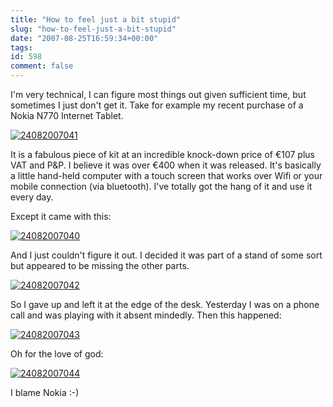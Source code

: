 ```yaml
---
title: "How to feel just a bit stupid"
slug: "how-to-feel-just-a-bit-stupid"
date: "2007-08-25T16:59:34+00:00"
tags:
id: 598
comment: false
---
```


I'm very technical, I can figure most things out given sufficient time, but sometimes I just don't get it. Take for example my recent purchase of a Nokia N770 Internet Tablet.

[![24082007041](http://farm2.static.flickr.com/1334/1231580385_3cc50dbb20.jpg)](http://www.flickr.com/photos/bandon1/1231580385/ "Photo Sharing")

It is a fabulous piece of kit at an incredible knock-down price of €107 plus VAT and P&P. I believe it was over €400 when it was released. It's basically a little hand-held computer with a touch screen that works over Wifi or your mobile connection (via bluetooth). I've totally got the hang of it and use it every day.

Except it came with this:

[![24082007040](http://farm2.static.flickr.com/1403/1232443846_b72997a36a_m.jpg)](http://www.flickr.com/photos/bandon1/1232443846/ "Photo Sharing")

And I just couldn't figure it out. I decided it was part of a stand of some sort but appeared to be missing the other parts.

[![24082007042](http://farm2.static.flickr.com/1379/1232440840_0f57472086_m.jpg)](http://www.flickr.com/photos/bandon1/1232440840/ "Photo Sharing")

So I gave up and left it at the edge of the desk. Yesterday I was on a phone call and was playing with it absent mindedly. Then this happened:

[![24082007043](http://farm2.static.flickr.com/1438/1232445256_12a443852a_m.jpg)](http://www.flickr.com/photos/bandon1/1232445256/ "Photo Sharing")

Oh for the love of god:

[![24082007044](http://farm2.static.flickr.com/1395/1231584685_5061cc8dae_m.jpg)](http://www.flickr.com/photos/bandon1/1231584685/ "Photo Sharing")

I blame Nokia :-)
